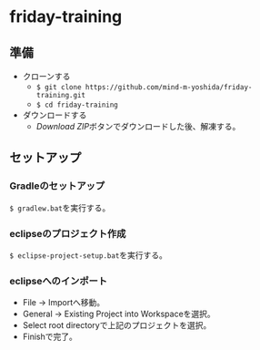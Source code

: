 friday-training
===============

## 準備

* クローンする
	* `$ git clone https://github.com/mind-m-yoshida/friday-training.git`
	* `$ cd friday-training`
* ダウンロードする
	* *Download ZIP*ボタンでダウンロードした後、解凍する。

## セットアップ

### Gradleのセットアップ

`$ gradlew.bat`を実行する。

### eclipseのプロジェクト作成

`$ eclipse-project-setup.bat`を実行する。

### eclipseへのインポート

* File -> Importへ移動。
* General -> Existing Project into Workspaceを選択。
* Select root directoryで上記のプロジェクトを選択。
* Finishで完了。